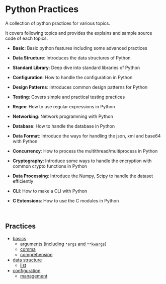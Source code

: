 # Python Practices
A collection of python practices for various topics. 

It covers following topics and provides the explains and sample source code of each topics.

* **Basic**: Basic python features including some advanced practices
* **Data Structure**: Introduces the data structures of Python
* **Standard Library**: Deep dive into standard libraries of Python
* **Configuration**: How to handle the configuration in Python
* **Design Patterns**: Introduces common design patterns for Python
* **Testing**: Covers simple and practical testing practices
* **Regex**: How to use regular expressions in Python
* **Networking**:  Network programming with Python
* **Database**: How to handle the database in Python
* **Data Format**: Introduce the ways for handling the json, xml and base64 with Python
* **Concurrency**: How to process the multithread/multiprocess in Python
* **Cryptography**: Introduce some ways to handle the encryption with common crypto functions in Python
* **Data Processing**: Introduce the Numpy, Scipy to handle the dataset efficiently


* **CLI**: How to make a CLI with Python

* **C Extensions**: How to use the C modules in Python

  ​

## Practices

* [basics](/basics)
  * [arguments (including `*args` and `**kwargs`)](/basics/arguments)
  * [comma](/basics/comma)
  * [comprehension](/basics/comprehension)
* [data structure](/data-structure)
  * [list](/data-structure/list)
* [configuration](/configuration)
  * [management](/configuration/management)
